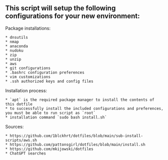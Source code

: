 ## This script will setup the following configurations for your new environment:  

Package installations:
```
* dnsutils
* nmap
* anaconda
* nudoku
* zip
* unzip
* aws
* git configurations
* .bashrc configuration preferences
* vim customizations
* .ssh authorized keys and config files
```  

Installation process:
```
* `apt` is the required package manager to install the contents of this dotfile
* to successfully install the included configurations and preferences, you must be able to run script as `root`
* installation command `sudo bash install.sh`
```  

Sources:
```
* https://github.com/1blckhrt/dotfiles/blob/main/sub-install-scripts/aws.sh
* https://github.com/pattonsgirl/dotfiles/blob/main/install.sh
* https://github.com/mkijowski/dotfiles
* ChatGPT searches
```  

